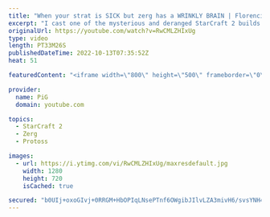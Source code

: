 ```yaml
---
title: "When your strat is SICK but zerg has a WRINKLY BRAIN | Florencio Files #272 - StarCraft 2"
excerpt: "I cast one of the mysterious and deranged StarCraft 2 builds of the one and only, Florencio, the dude that invented the Protoss proxy nexus recall rush. In this episode, the Sewer Mermaid has a very good strat that deals a lot of damage. But is it enough against such a good opponent?  🧜Florencio Files"
originalUrl: https://youtube.com/watch?v=RwCMLZHIxUg
type: video
length: PT33M26S
publishedDateTime: 2022-10-13T07:35:52Z
heat: 51

featuredContent: "<iframe width=\"800\" height=\"500\" frameborder=\"0\" src=\"https://www.youtube.com/embed/RwCMLZHIxUg\" allow=\"accelerometer; autoplay; encrypted-media; gyroscope; picture-in-picture\" allowfullscreen></iframe>"

provider:
  name: PiG
  domain: youtube.com

topics:
  - StarCraft 2
  - Zerg
  - Protoss

images:
  - url: https://i.ytimg.com/vi/RwCMLZHIxUg/maxresdefault.jpg
    width: 1280
    height: 720
    isCached: true

secured: "b0UIj+oxoGIvj+0RRGM+HbOPIqLNsePTnf6OWgibJIlvLZA3mivH6/svsYNH4TLNnmMHDQhtGmtTHsCyEHpDnfby0vDQQLbFgJ7edAcmwFKcbFnjeALLY+l3g6IOEjwcJ1d2rqcqhpCbHEoR2PPRlufV1MQ7WaTuK3NbgD54RhGtozfzmFb18sqN59pAwWnxeJFDGh62wAM+qMsebgkvp/gE+s8g8wdne9xWvGSPJSK+Lc/RxcGFb7ss72GvRT+pFZppi+daYXQZFGDjdUtYnrrEV90M/QC/gMEMEDqvfcx6kssmcpw/O/4ggzE3xtdmwqYuwTrDv1Kp6a+Zxr6ED6P+NcINZMDXtwJwhzEuoWgY7UtYIZVZahNUlIh+KyBFFuIFce95eRHTaeoWgANMLsgkd939E3PABcX3gB00l9M=;WrA2uXvu9CAsK2jSyiEuug=="
---
```



